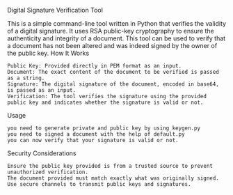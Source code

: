 Digital Signature Verification Tool

This is a simple command-line tool written in Python that verifies the validity of a digital signature. It uses RSA public-key cryptography to ensure the authenticity and integrity of a document. This tool can be used to verify that a document has not been altered and was indeed signed by the owner of the public key.
How It Works

    Public Key: Provided directly in PEM format as an input.
    Document: The exact content of the document to be verified is passed as a string.
    Signature: The digital signature of the document, encoded in base64, is passed as an input.
    Verification: The tool verifies the signature using the provided public key and indicates whether the signature is valid or not.

Usage

    you need to generate private and public key by using keygen.py
    you need to signed a document with the help of default.py
    you can now verify that your signature is valid or not.

Security Considerations

    Ensure the public key provided is from a trusted source to prevent unauthorized verification.
    The document provided must match exactly what was originally signed.
    Use secure channels to transmit public keys and signatures.
